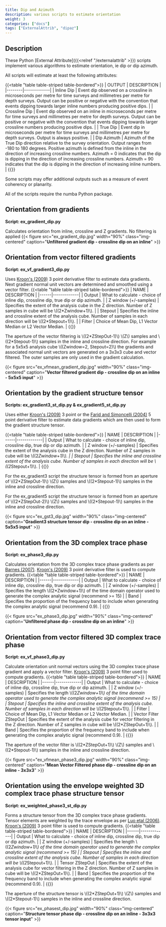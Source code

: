 ```yaml
---
title: Dip and Azimuth
description: various scripts to estimate orientation
weight: 3
categories: ["docs"]
tags: ["ExternalAttrib", "dipaz"]
---
```


## Description
These Python [External Attribute]({{<relref "/externalattrib" >}}) scripts implement various algorithms to estimate orientation, ie dip or dip azimuth.

All scripts will estimate at least the following attributes:

{{<table "table table-striped table-bordered">}}
| OUTPUT | DESCRIPTION |
|--------|-------------|
| Inline Dip | Event dip observed on a crossline in microseconds per metre for time surveys and millimetres per metre for depth surveys. Output can be positive or negative with the convention that events dipping towards larger inline numbers producing positive dips. |
| Crossline Dip | Event dip observed on an inline in microseconds per metre for time surveys and millimetres per metre for depth surveys. Output can be positive or negative with the convention that events dipping towards larger crossline numbers producing positive dips. |
| True Dip | Event dip in microseconds per metre for time surveys and millimetres per metre for depth surveys. Output is always positive. |
| Dip Azimuth | Azimuth of the True Dip direction relative to the survey orientation. Output ranges from -180 to 180 degrees. Positive azimuth is defined from the inline in the direction of increasing crossline numbers. Azimuth = 0 indicates that the dip is dipping in the direction of increasing crossline numbers. Azimuth = 90 indicates that the dip is dipping in the direction of increasing inline numbers. |
{{</table>}}

Some scripts may offer additional outputs such as a measure of event coherency or planarity.

All of the scripts require the numba Python package.

## Orientation from gradients
__Script: ex_gradient_dip.py__

Calculates orientation from inline, crossline and Z gradients. No filtering is applied
{{< figure src="ex_gradient_dip.jpg" width="90%" class="img-centered" caption="**Unfiltered gradient dip - crossline dip on an inline**" >}}

## Orientation from vector filtered gradients
__Script: ex_vf_gradient3_dip.py__

Uses [Kroon's (2009)](http://www.k-zone.nl/Kroon_DerivativePaper.pdf "NUMERICAL OPTIMIZATION OF KERNEL BASED IMAGE DERIVATIVES. Dirk-Jan Kroon, University of Twente, Enschede") 3 point derivative filter to estimate data gradients. Next gradient normal unit vectors are determined and smoothed using a vector filter.
{{<table "table table-striped table-bordered">}}
| NAME | DESCRIPTION |
|------|-------------|
| Output | What to calculate - choice of inline dip, crossline dip, true dip or dip azimuth. |
| Z window (+/-samples) | Specifies the extent of the analysis cube in the Z direction. Number of Z samples in cube will be \\((2\*Zwindow+1)\\). |
| Stepout | Specifies the inline and crossline extent of the analysis cube. Number of samples in each direction will be \\((2\*Stepout+1)\\). |
| Filter | Choice of Mean Dip, L1 Vector Median or L2 Vector Median. |
{{</table>}}

The aperture of the vector filtering is \\((2\*ZStepOut-1)\\) \\(Z\\) samples and \\((2\*Stepout-1)\\) samples in the inline and crossline
direction. For example for a 5x5x5 analysis cube \\((Zwindow=2, Stepout=2)\\) the gradients and associated normal unit vectors are generated
on a 3x3x3 cube and vector filtered. The outer samples are only used in the gradient calculation.

{{< figure src="ex_vfmean_gradient_dip.jpg" width="90%" class="img-centered" caption="**Vector filtered gradient dip - crossline dip on an inline - 5x5x5 input**" >}}

## Orientation by the gradient structure tensor
__Scripts: ex_gradient3_st_dip.py & ex_gradient5_st_dip.py__

Uses either [Kroon's (2009)](http://www.k-zone.nl/Kroon_DerivativePaper.pdf "NUMERICAL OPTIMIZATION OF KERNEL BASED IMAGE DERIVATIVES. Dirk-Jan Kroon, University of Twente, Enschede") 3 point or the [Farid and Simoncelli (2004)](http://www.cns.nyu.edu/pub/lcv/farid03-reprint.pdf "Differentiation of Discrete Multidimensional Signals. Hany Farid and Eero P. Simoncelli, IEEE TRANSACTIONS ON IMAGE PROCESSING, VOL. 13, NO. 4, APRIL 2004") 5 point derivative filter to estimate data gradients which are then used to form the gradient structure tensor.

{{<table "table table-striped table-bordered">}}
| NAME | DESCRIPTION |
|------|-------------|
| Output | What to calculate - choice of inline dip, crossline dip, true dip or dip azimuth. |
| Z window (+/-samples) | Specifies the extent of the analysis cube in the Z direction. Number of Z samples in cube will be \\((2*Zwindow+1)\\). |
| Stepout | Specifies the inline and crossline extent of the analysis cube. Number of samples in each direction will be \\((2*Stepout+1)\\). |
{{</table>}}

For the ex_gradient3 script the structure tensor is formed from an aperture of \\((2*ZStepOut-1)\\) \\(Z\\) samples and \\((2\*Stepout-1)\\) samples in the inline and crossline direction.

For the ex_gradient5 script the structure tensor is formed from an aperture of \\((2*ZStepOut-2)\\) \\(Z\\) samples and \\((2\*Stepout-1)\\) samples in the inline and crossline direction.

{{< figure src="ex_gst3_dip.jpg" width="90%" class="img-centered" caption="**Gradient3 structure tensor dip - crossline dip on an inline - 5x5x5 input**" >}}

## Orientation from the 3D complex trace phase
__Script: ex_phase3_dip.py__

Calculates orientation from the 3D complex trace phase gradients as per [Barnes (2007)](http://library.seg.org/doi/abs/10.1190/1.2785048 "A tutorial on complex seismic trace analysis. Arthur E. Barnes. GEOPHYSICS 2007 72:6, W33-W43"). [Kroon's (2009)](http://www.k-zone.nl/Kroon_DerivativePaper.pdf "NUMERICAL OPTIMIZATION OF KERNEL BASED IMAGE DERIVATIVES. Dirk-Jan Kroon, University of Twente, Enschede") 3 point derivative filter is used to compute gradients.
{{<table "table table-striped table-bordered">}}
| NAME | DESCRIPTION |
|------|-------------|
| Output | What to calculate - choice of inline dip, crossline dip, true dip or dip azimuth. |
| Z window (+/-samples) | Specifies the length \\((2*Zwindow+1)\\) of the time domain operator used to generate the complex analytic signal (recommend >= 15) |
| Band | Specifies the proportion of the frequency band to include when generating the complex analytic signal (recommend 0.9). |
{{</table>}}

{{< figure src="ex_phase3_dip.jpg" width="90%" class="img-centered" caption="**Unfiltered phase dip - crossline dip on an inline**" >}}

## Orientation from vector filtered 3D complex trace phase
__Script: ex_vf_phase3_dip.py__

Calculate orientation unit normal vectors using the 3D complex trace phase gradient and apply a vector filter. [Kroon's (2009)](http://www.k-zone.nl/Kroon_DerivativePaper.pdf "NUMERICAL OPTIMIZATION OF KERNEL BASED IMAGE DERIVATIVES. Dirk-Jan Kroon, University of Twente, Enschede") 3 point filter used to compute gradients.
{{<table "table table-striped table-bordered">}}
| NAME | DESCRIPTION |
|------|-------------|
| Output | What to calculate - choice of inline dip, crossline dip, true dip or dip azimuth. |
| Z window (+/-samples) | Specifies the length \\((2*Zwindow+1)\\) of the time domain operator used to generate the complex analytic signal (recommend >= 15) |
| Stepout | Specifies the inline and crossline extent of the analysis cube. Number of samples in each direction will be \\((2*Stepout+1)\\). |
| Filter | Choice of Mean Dip, L1 Vector Median or L2 Vector Median. |
| Vector Filter ZStepOut | Specifies the extent of the analysis cube for vector filtering in the Z direction. Number of Z samples in cube will be \\((2*ZStepOut+1)\\). |
| Band | Specifies the proportion of the frequency band to include when generating the complex analytic signal (recommend 0.9). |
{{</table>}}

The aperture of the vector filter is \\((2\*ZStepOut+1)\\) \\(Z\\) samples and \\((2\*Stepout-1)\\) samples in the inline and crossline direction.

{{< figure src="ex_vfmean_phase3_dip.jpg" width="90%" class="img-centered" caption="**Mean Vector Filtered phase dip - crossline dip on an inline - 3x3x3**" >}}

## Orientation using the envelope weighted 3D complex trace phase structure tensor
__Script: ex_weighted_phase3_st_dip.py__

Forms a structure tensor from the 3D complex trace phase gradients. Tensor elements are weighted by the trace envelope as per [Luo etal (2006)](http://library.seg.org/doi/abs/10.1190/1.2235591?journalCode=gpysa7 "Computation of dips and azimuths with weighted structural tensor approach. Yi Luo, Yuchun Eugene Wang, Nasher M. AlBinHassan and Mohammed N. Alfaraj, GEOPHYSICS 2006 71:5, V119-V121"). [Kroon's (2009)](http://www.k-zone.nl/Kroon_DerivativePaper.pdf "NUMERICAL OPTIMIZATION OF KERNEL BASED IMAGE DERIVATIVES. Dirk-Jan Kroon, University of Twente, Enschede") 3 point filter is used to compute gradients.
{{<table "table table-striped table-bordered">}}
| NAME | DESCRIPTION |
|------|-------------|
| Output | What to calculate - choice of inline dip, crossline dip, true dip or dip azimuth. |
| Z window (+/-samples) | Specifies the length \\((2*Zwindow+1)\\) of the time domain operator used to generate the complex analytic signal (recommend >= 15) |
| Stepout | Specifies the inline and crossline extent of the analysis cube. Number of samples in each direction will be \\((2*Stepout+1)\\). |
| Tensor ZStepOut | Specifies the extent of the analysis cube for vector filtering in the Z direction. Number of Z samples in cube will be \\((2*ZStepOut+1)\\). |
| Band | Specifies the proportion of the frequency band to include when generating the complex analytic signal (recommend 0.9). |
{{</table>}}

The aperture of the structure tensor is \\((2\*ZStepOut+1)\\) \\(Z\\) samples and \\((2\*Stepout-1)\\) samples in the inline and crossline direction.

{{< figure src="ex_phasest_dip.jpg" width="90%" class="img-centered" caption="**Structure tensor phase dip - crossline dip on an inline - 3x3x3 tensor input**" >}}
